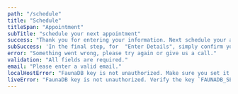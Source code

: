 ```yaml
---
path: "/schedule"
title: "Schedule"
titleSpan: "Appointment"
subTitle: "schedule your next appointment"
success: "Thank you for entering your information. Next schedule your appointment."
subSuccess: 'In the final step, for  "Enter Details", simply confirm your information and click  "Schedule Event".'
error: "Something went wrong, please try again or give us a call."
validation: "All fields are required."
email: "Please enter a valid email."
localHostError: "FaunaDB key is not unauthorized. Make sure you set it in terminal session where you ran `npm start`. Visit http://bit.ly/set-fauna-key for more info"
liveError: "FaunaDB key is not unauthorized. Verify the key `FAUNADB_SERVER_SECRET` set in Netlify enviroment variables is correct"
---
```

